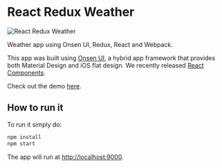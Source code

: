 # React Redux Weather

![React Redux Weather](https://raw.githubusercontent.com/argelius/react-onsenui-redux-weather/master/react_redux_weather.png)

Weather app using Onsen UI, Redux, React and Webpack.

This app was built using [Onsen UI](https://onsen.io/), a hybrid app framework that provides both Material Design and iOS flat design. We recently released [React Components](https://onsen.io/v2/react.html).

Check out the demo [here](http://argelius.github.io/react-onsenui-redux-weather/demo.html).

## How to run it

To run it simply do:

```bash
npm install
npm start
```

The app will run at [http://localhost:9000](http://localhost:9000).
